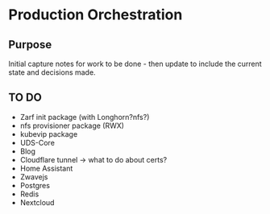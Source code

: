 # Production Orchestration

## Purpose
Initial capture notes for work to be done - then update to include the current state and decisions made.

## TO DO
- Zarf init package (with Longhorn?nfs?)
- nfs provisioner package (RWX)
- kubevip package
- UDS-Core 
- Blog
- Cloudflare tunnel -> what to do about certs?
- Home Assistant
- Zwavejs
- Postgres
- Redis
- Nextcloud